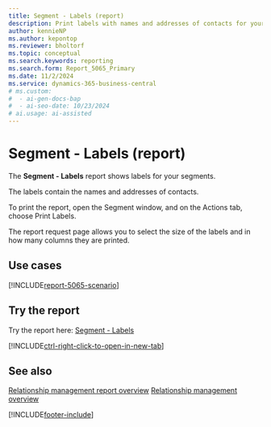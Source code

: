 ```yaml
---
title: Segment - Labels (report)
description: Print labels with names and addresses of contacts for your segments.
author: kennieNP
ms.author: kepontop
ms.reviewer: bholtorf
ms.topic: conceptual
ms.search.keywords: reporting
ms.search.form: Report_5065_Primary
ms.date: 11/2/2024
ms.service: dynamics-365-business-central
# ms.custom:
#  - ai-gen-docs-bap
#  - ai-seo-date: 10/23/2024
# ai.usage: ai-assisted
---
```


# Segment - Labels (report)

The **Segment - Labels** report shows labels for your segments. 

The labels contain the names and addresses of contacts. 

To print the report, open the Segment window, and on the Actions tab, choose Print Labels.

The report request page allows you to select the size of the labels and in how many columns they are printed.


## Use cases

[!INCLUDE[report-5065-scenario](../includes/report-5065-scenario-include.md)]

<!-- 

Prompt

Below is a report in an ERP system. Provide 3-4 use cases for different personas working with project management or finance for projects.

Format like this:    
  
As a <persona>, use the report to    
* use case 1  
* use case 2    

Do not capitalize the persona names. 

Do not start lines with "Use the data to"

## Report name
Segment - Labels

## Report description


### What the report does

### Use cases


Please include your data sources and URLs

-->


## Try the report

Try the report here: [Segment - Labels](https://businesscentral.dynamics.com?report=5065)

[!INCLUDE[ctrl-right-click-to-open-in-new-tab](../includes/ctrl-right-click-to-open-in-new-tab.md)]

## See also

[Relationship management report overview](marketing-reports.md)
[Relationship management overview](marketing-relationship-management.md)

[!INCLUDE[footer-include](../includes/footer-banner.md)]